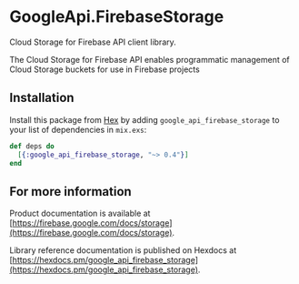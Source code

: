 # GoogleApi.FirebaseStorage

Cloud Storage for Firebase API client library.

The Cloud Storage for Firebase API enables programmatic management of Cloud Storage buckets for use in Firebase projects

## Installation

Install this package from [Hex](https://hex.pm) by adding
`google_api_firebase_storage` to your list of dependencies in `mix.exs`:

```elixir
def deps do
  [{:google_api_firebase_storage, "~> 0.4"}]
end
```

## For more information

Product documentation is available at [https://firebase.google.com/docs/storage](https://firebase.google.com/docs/storage).

Library reference documentation is published on Hexdocs at
[https://hexdocs.pm/google_api_firebase_storage](https://hexdocs.pm/google_api_firebase_storage).
